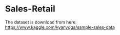 # Sales-Retail
The dataset is download from here: https://www.kaggle.com/kyanyoga/sample-sales-data
